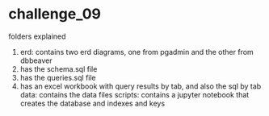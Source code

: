 # challenge_09
folders explained
1. erd: contains two erd diagrams, one from pgadmin and the other from dbbeaver
2. has the schema.sql file
3. has the queries.sql file
4. has an excel workbook with query results by tab, and also the sql by tab
data:  contains the data files
scripts: contains a jupyter notebook that creates the database and indexes and keys